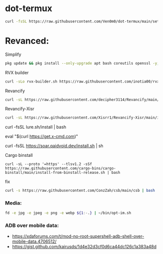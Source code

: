 # dot-termux

```bash
curl -fsSL https://raw.githubusercontent.com/Ven0m0/dot-termux/main/setup.sh | bash
```


# Revanced:

Simplify
```bash
pkg update && pkg install --only-upgrade apt bash coreutils openssl -y; curl -sL -o "$HOME/.Simplify.sh" "https://raw.githubusercontent.com/arghya339/Simplify/main/Termux/Simplify.sh" && bash "$HOME/.Simplify.sh"
```
RVX builder
```bash
curl -sLo rvx-builder.sh https://raw.githubusercontent.com/inotia00/rvx-builder/revanced-extended/android-interface.sh && chmod +x rvx-builder.sh && ./rvx-builder.sh
```
Revancify
```bash
curl -sL https://raw.githubusercontent.com/decipher3114/Revancify/main/install.sh | bash
```
Revancify-Xisr
```bash
curl -sL https://raw.githubusercontent.com/Xisrr1/Revancify-Xisr/main/install.sh | bash
```

curl -fsSL lure.sh/install | bash

eval "$(curl https://get.x-cmd.com)"

curl -fsSL https://soar.qaidvoid.dev/install.sh | sh

Cargo binstall
```bahs
curl -sL --proto '=https' --tlsv1.2 -sSf https://raw.githubusercontent.com/cargo-bins/cargo-binstall/main/install-from-binstall-release.sh | bash
```

fix
```bash
curl -s https://raw.githubusercontent.com/ConzZah/csb/main/csb | bash
```

### Media: 

```bash
fd -e jpg -e jpeg -e png -e webp ${1:-.} | ~/bin/opt-im.sh
```

### ADB over mobile data:

- https://xdaforums.com/t/mod-no-root-supershell-adb-shell-over-mobile-data.4706512/
- https://gist.github.com/kairusds/1d4e32d3cf0d6ca44dc126c1a383a48d
